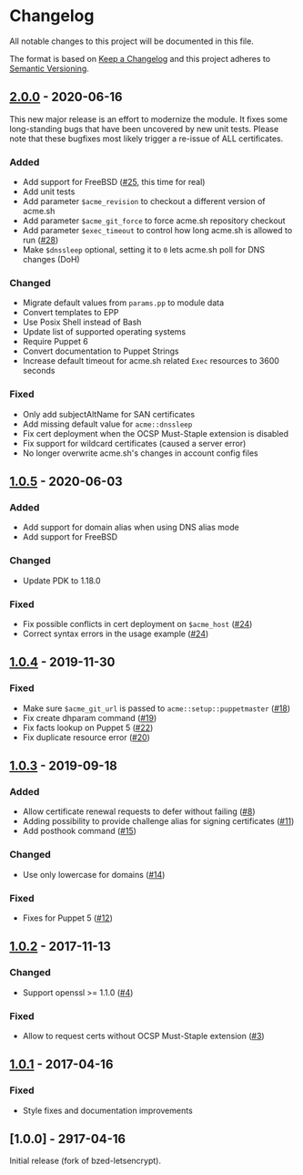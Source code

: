 # Changelog
All notable changes to this project will be documented in this file.

The format is based on [Keep a Changelog](http://keepachangelog.com/en/1.0.0/)
and this project adheres to [Semantic Versioning](http://semver.org/spec/v2.0.0.html).

## [2.0.0] - 2020-06-16
This new major release is an effort to modernize the module. It fixes some long-standing bugs that have been uncovered by new unit tests. Please note that these bugfixes most likely trigger a re-issue of ALL certificates.

### Added
* Add support for FreeBSD ([#25], this time for real)
* Add unit tests
* Add parameter `$acme_revision` to checkout a different version of acme.sh
* Add parameter `$acme_git_force` to force acme.sh repository checkout
* Add parameter `$exec_timeout` to control how long acme.sh is allowed to run ([#28])
* Make `$dnssleep` optional, setting it to `0` lets acme.sh poll for DNS changes (DoH)

### Changed
* Migrate default values from `params.pp` to module data
* Convert templates to EPP
* Use Posix Shell instead of Bash
* Update list of supported operating systems
* Require Puppet 6
* Convert documentation to Puppet Strings
* Increase default timeout for acme.sh related `Exec` resources to 3600 seconds

### Fixed
* Only add subjectAltName for SAN certificates
* Add missing default value for `acme::dnssleep`
* Fix cert deployment when the OCSP Must-Staple extension is disabled
* Fix support for wildcard certificates (caused a server error)
* No longer overwrite acme.sh's changes in account config files

## [1.0.5] - 2020-06-03

### Added
* Add support for domain alias when using DNS alias mode
* Add support for FreeBSD

### Changed
* Update PDK to 1.18.0

### Fixed
* Fix possible conflicts in cert deployment on `$acme_host` ([#24]) 
* Correct syntax errors in the usage example ([#24])

## [1.0.4] - 2019-11-30

### Fixed
* Make sure `$acme_git_url` is passed to `acme::setup::puppetmaster` ([#18])
* Fix create dhparam command ([#19])
* Fix facts lookup on Puppet 5 ([#22])
* Fix duplicate resource error ([#20])

## [1.0.3] - 2019-09-18

### Added
* Allow certificate renewal requests to defer without failing ([#8])
* Adding possibility to provide challenge alias for signing certificates ([#11])
* Add posthook command ([#15])

### Changed
* Use only lowercase for domains ([#14])

### Fixed
* Fixes for Puppet 5 ([#12])

## [1.0.2] - 2017-11-13

### Changed
* Support openssl >= 1.1.0 ([#4])

### Fixed
* Allow to request certs without OCSP Must-Staple extension ([#3])

## [1.0.1] - 2017-04-16

### Fixed
* Style fixes and documentation improvements

## [1.0.0] - 2917-04-16
Initial release (fork of bzed-letsencrypt).

[Unreleased]: https://github.com/fraenki/puppet-acme/compare/2.0.0...HEAD
[2.0.0]: https://github.com/fraenki/puppet-acme/compare/1.0.5...2.0.0
[1.0.5]: https://github.com/fraenki/puppet-acme/compare/1.0.4...1.0.5
[1.0.4]: https://github.com/fraenki/puppet-acme/compare/1.0.3...1.0.4
[1.0.3]: https://github.com/fraenki/puppet-acme/compare/1.0.2...1.0.3
[1.0.2]: https://github.com/fraenki/puppet-acme/compare/1.0.1...1.0.2
[1.0.1]: https://github.com/fraenki/puppet-acme/compare/1.0.0...1.0.1
[#28]: https://github.com/fraenki/puppet-acme/pull/28
[#25]: https://github.com/fraenki/puppet-acme/pull/25
[#24]: https://github.com/fraenki/puppet-acme/pull/24
[#22]: https://github.com/fraenki/puppet-acme/pull/22
[#20]: https://github.com/fraenki/puppet-acme/pull/20
[#19]: https://github.com/fraenki/puppet-acme/pull/19
[#18]: https://github.com/fraenki/puppet-acme/pull/18
[#15]: https://github.com/fraenki/puppet-acme/pull/15
[#14]: https://github.com/fraenki/puppet-acme/pull/14
[#12]: https://github.com/fraenki/puppet-acme/pull/12
[#11]: https://github.com/fraenki/puppet-acme/pull/11
[#8]: https://github.com/fraenki/puppet-acme/pull/8
[#4]: https://github.com/fraenki/puppet-acme/pull/4
[#3]: https://github.com/fraenki/puppet-acme/pull/3

